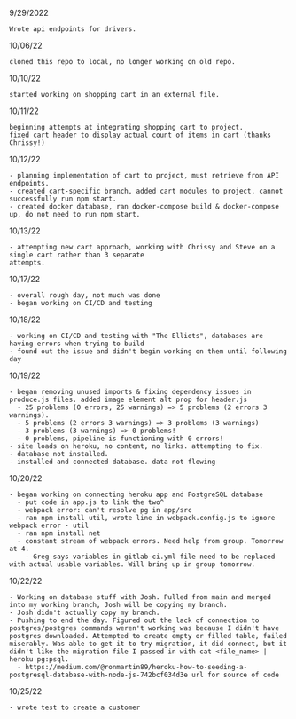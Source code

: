 9/29/2022

    Wrote api endpoints for drivers.

10/06/22

    cloned this repo to local, no longer working on old repo.

10/10/22

    started working on shopping cart in an external file.

10/11/22

    beginning attempts at integrating shopping cart to project.
    fixed cart header to display actual count of items in cart (thanks Chrissy!)

10/12/22

    - planning implementation of cart to project, must retrieve from API endpoints.
    - created cart-specific branch, added cart modules to project, cannot successfully run npm start.
    - created docker database, ran docker-compose build & docker-compose up, do not need to run npm start. 

10/13/22

    - attempting new cart approach, working with Chrissy and Steve on a single cart rather than 3 separate 
    attempts.

10/17/22

    - overall rough day, not much was done
    - began working on CI/CD and testing

10/18/22

    - working on CI/CD and testing with "The Elliots", databases are having errors when trying to build
    - found out the issue and didn't begin working on them until following day

10/19/22

    - began removing unused imports & fixing dependency issues in produce.js files. added image element alt prop for header.js
      - 25 problems (0 errors, 25 warnings) => 5 problems (2 errors 3 warnings).
      - 5 problems (2 errors 3 warnings) => 3 problems (3 warnings)
      - 3 problems (3 warnings) => 0 problems!
      - 0 problems, pipeline is functioning with 0 errors!
    - site loads on heroku, no content, no links. attempting to fix.
    - database not installed.
    - installed and connected database. data not flowing

10/20/22

    - began working on connecting heroku app and PostgreSQL database
      - put code in app.js to link the two^
      - webpack error: can't resolve pg in app/src
      - ran npm install util, wrote line in webpack.config.js to ignore webpack error - util
      - ran npm install net
      - constant stream of webpack errors. Need help from group. Tomorrow at 4.
        - Greg says variables in gitlab-ci.yml file need to be replaced with actual usable variables. Will bring up in group tomorrow.

10/22/22

    - Working on database stuff with Josh. Pulled from main and merged into my working branch, Josh will be copying my branch.
    - Josh didn't actually copy my branch. 
    - Pushing to end the day. Figured out the lack of connection to postgres/postgres commands weren't working was because I didn't have postgres downloaded. Attempted to create empty or filled table, failed miserably. Was able to get it to try migration, it did connect, but it didn't like the migration file I passed in with cat <file_name> | heroku pg:psql. 
      - https://medium.com/@ronmartin89/heroku-how-to-seeding-a-postgresql-database-with-node-js-742bcf034d3e url for source of code

10/25/22

    - wrote test to create a customer
